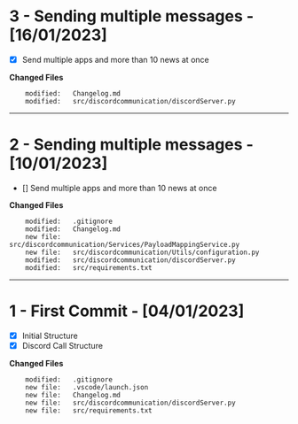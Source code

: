 # 3 - Sending multiple messages - [16/01/2023]

- [X] Send multiple apps and more than 10 news at once

**Changed Files**

        modified:   Changelog.md
        modified:   src/discordcommunication/discordServer.py

---

# 2 - Sending multiple messages - [10/01/2023]

- [] Send multiple apps and more than 10 news at once

**Changed Files**

        modified:   .gitignore
        modified:   Changelog.md
        new file:   src/discordcommunication/Services/PayloadMappingService.py
        new file:   src/discordcommunication/Utils/configuration.py
        modified:   src/discordcommunication/discordServer.py
        modified:   src/requirements.txt

---

# 1 - First Commit - [04/01/2023]

- [x] Initial Structure
- [x] Discord Call Structure

**Changed Files**

        modified:   .gitignore
        new file:   .vscode/launch.json
        new file:   Changelog.md
        new file:   src/discordcommunication/discordServer.py
        new file:   src/requirements.txt
